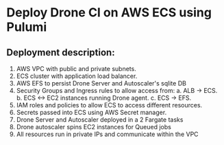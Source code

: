 # Deploy Drone CI on AWS ECS using Pulumi

## Deployment description:
1. AWS VPC with public and private subnets.
2. ECS cluster with application load balancer.
3. AWS EFS to persist Drone Server and Autoscaler's sqlite DB
4. Security Groups and Ingress rules to allow access from:
  a. ALB -> ECS.
  b. ECS <-> EC2 instances running Drone agent.
  c. ECS -> EFS.
6. IAM roles and policies to allow ECS to access different resources.
7. Secrets passed into ECS using AWS Secret manager.
8. Drone Server and Autoscaler deployed in a 2 Fargate tasks
9. Drone autoscaler spins EC2 instances for Queued jobs
10. All resources run in private IPs and communicate within the VPC

